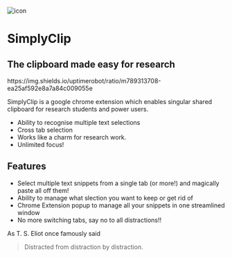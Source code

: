 
![icon](https://github.com/lalit10/SimplyClip/blob/main/images/paper-clip_32.png)
# SimplyClip
##  The clipboard made easy for research

<placeholder builds>
<placeholder doi>
<placeholder tests>
https://img.shields.io/uptimerobot/ratio/m789313708-ea25af592e8a7a84c009055e

SimplyClip is a google chrome extension which enables singular shared clipboard for research students and power users.

- Ability to recognise multiple text selections
- Cross tab selection
- Works like a charm for research work.
- Unlimited focus!

## Features

- Select multiple text snippets from a single tab (or more!) and magically paste all off them!
- Ability to manage what slection you want to keep or get rid of
- Chrome Extension popup to manage all your snippets in one streamlined window
- No more switching tabs, say no to all distractions!!

 
As T. S. Eliot once famously said

> Distracted from distraction by distraction.
